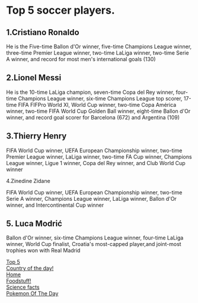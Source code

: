 <!DOCTYPE html>
<head>
   <!--This is the link connecting to the stylesheest-->
  <link rel="stylesheet" href="style.css">
   
</head> 
<body>
<h1> Top 5 soccer players. </h1>

<h2> 1.Cristiano Ronaldo</h2>

<p> He is the Five-time Ballon d'Or winner, five-time Champions League winner, three-time Premier League winner, two-time LaLiga winner, two-time Serie A winner, and record for most men's international goals (130)</p>

<h2> 2.Lionel Messi</h2>

<p> He is the 10-time LaLiga champion, seven-time Copa del Rey winner, four-time Champions League winner, six-time Champions League top scorer, 17-time FIFA FIFPro World XI, World Cup winner, two-time Copa América winner, two-time FIFA World Cup Golden Ball winner, eight-time Ballon d'Or winner, and record goal scorer for Barcelona (672) and Argentina (109)</p>

<h2> 3.Thierry Henry</h2>

<p> FIFA World Cup winner, UEFA European Championship winner, two-time Premier League winner, LaLiga winner, two-time FA Cup winner, Champions League winner, Ligue 1 winner, Copa del Rey winner, and Club World Cup winner</p
                                                                                                                          
 <h2> 4.Zinedine Zidane </h2>                                                                                                                         
<p> FIFA World Cup winner, UEFA European Championship winner, two-time Serie A winner, Champions League winner, LaLiga winner, Ballon d'Or winner, and Intercontinental Cup winner</p>  

<h2> 5. Luca Modrić</h2>

<p>Ballon d'Or winner, six-time Champions League winner, four-time LaLiga winner, World Cup finalist, Croatia's most-capped player,and joint-most trophies won with Real Madrid</p>
  <a class="link" href="topfiveoftheday.md">Top 5</a>
 <br>
  <a class="link" href="country.md">Country of the day!</a>
 <br>
  <a  class="link" href="index.md">Home</a>
 <br>
  <a  class="link" href="5 popular foods in America.md">Foodstuff!</a>
  <br>
  <a  class="link" href="science.md">Science facts</a>
  <br>
<a  class="link" href="Pokemon of the day">Pokemon Of The Day</a> 
 <br>
</body>
                                                                                                                                                                                                                               
